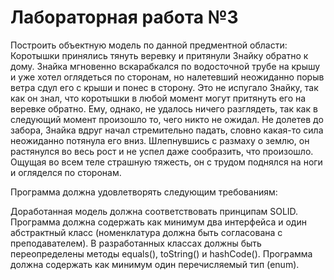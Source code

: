 # Лабораторная работа №3
Построить объектную модель по данной предментной области:
Коротышки принялись тянуть веревку и притянули Знайку обратно к дому. Знайка мгновенно вскарабкался по водосточной трубе на крышу и уже хотел оглядеться по сторонам, но налетевший неожиданно порыв ветра сдул его с крыши и понес в сторону. Это не испугало Знайку, так как он знал, что коротышки в любой момент могут притянуть его на веревке обратно. Ему, однако, не удалось ничего разглядеть, так как в следующий момент произошло то, чего никто не ожидал. Не долетев до забора, Знайка вдруг начал стремительно падать, словно какая-то сила неожиданно потянула его вниз. Шлепнувшись с размаху о землю, он растянулся во весь рост и не успел даже сообразить, что произошло. Ощущая во всем теле страшную тяжесть, он с трудом поднялся на ноги и огляделся по сторонам.

Программа должна удовлетворять следующим требованиям:

Доработанная модель должна соответствовать принципам SOLID.
Программа должна содержать как минимум два интерфейса и один абстрактный класс (номенклатура должна быть согласована с преподавателем).
В разработанных классах должны быть переопределены методы equals(), toString() и hashCode().
Программа должна содержать как минимум один перечисляемый тип (enum).
